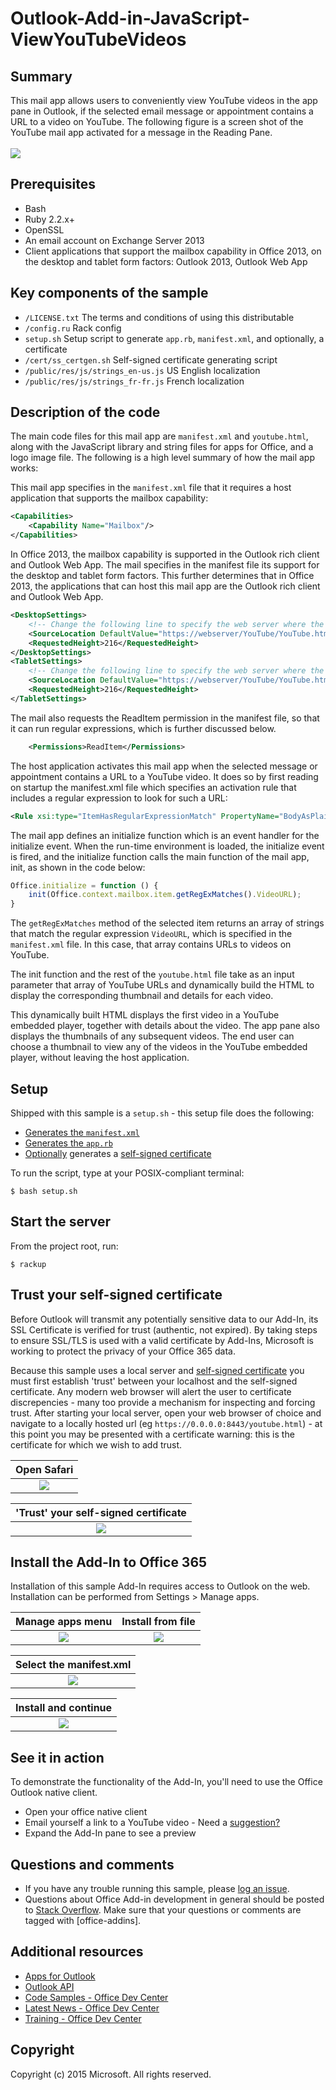 # Outlook-Add-in-JavaScript-ViewYouTubeVideos

## Summary
This mail app allows users to conveniently view YouTube videos in the app pane in Outlook, if the selected email message or appointment contains a URL to a video on YouTube. The following figure is a screen shot of the YouTube mail app activated for a message in the Reading Pane.
<br />
<br />
![](/static/pic1.png)

## Prerequisites
* Bash
* Ruby 2.2.x+
* OpenSSL
* An email account on Exchange Server 2013
* Client applications that support the mailbox capability in Office 2013, on the desktop and tablet form factors: Outlook 2013, Outlook Web App

## Key components of the sample
* ```/LICENSE.txt``` The terms and conditions of using this distributable
* ```/config.ru``` Rack config
* ```setup.sh``` Setup script to generate ```app.rb```, ```manifest.xml```, and optionally, a certificate
* ```/cert/ss_certgen.sh``` Self-signed certificate generating script
* ```/public/res/js/strings_en-us.js``` US English localization
* ```/public/res/js/strings_fr-fr.js``` French localization

## Description of the code

The main code files for this mail app are ```manifest.xml``` and ```youtube.html```, along with the JavaScript library and string files for apps for Office, and a logo image file. The following is a high level summary of how the mail app works:

This mail app specifies in the ```manifest.xml``` file that it requires a host application that supports the mailbox capability:

```xml
<Capabilities>
    <Capability Name="Mailbox"/>
</Capabilities>
```

In Office 2013, the mailbox capability is supported in the Outlook rich client and Outlook Web App. The mail specifies in the manifest file its support for the desktop and tablet form factors. This further determines that in Office 2013, the applications that can host this mail app are the Outlook rich client and Outlook Web App.

```xml
<DesktopSettings>
    <!-- Change the following line to specify the web server where the HTML file is hosted. -->
    <SourceLocation DefaultValue="https://webserver/YouTube/YouTube.htm"/>
    <RequestedHeight>216</RequestedHeight>
</DesktopSettings>
<TabletSettings>
    <!-- Change the following line to specify the web server where the HTML file is hosted. -->
    <SourceLocation DefaultValue="https://webserver/YouTube/YouTube.htm"/>
    <RequestedHeight>216</RequestedHeight>
</TabletSettings>
```
    
The mail also requests the ReadItem permission in the manifest file, so that it can run regular expressions, which is further discussed below.

```xml
    <Permissions>ReadItem</Permissions>
```
    
The host application activates this mail app when the selected message or appointment contains a URL to a YouTube video. It does so by first reading on startup the manifest.xml file which specifies an activation rule that includes a regular expression to look for such a URL:

```xml
<Rule xsi:type="ItemHasRegularExpressionMatch" PropertyName="BodyAsPlaintext" RegExName="VideoURL" RegExValue="http://(((www\.)?youtube\.com/watch\?v=)|(youtu\.be/))[a-zA-Z0-9_-]{11}"/>
```
    
The mail app defines an initialize function which is an event handler for the initialize event. When the run-time environment is loaded, the initialize event is fired, and the initialize function calls the main function of the mail app, init, as shown in the code below:

```javascript
Office.initialize = function () {
    init(Office.context.mailbox.item.getRegExMatches().VideoURL);
}
```

The ```getRegExMatches``` method of the selected item returns an array of strings that match the regular expression ```VideoURL```, which is specified in the ```manifest.xml``` file. In this case, that array contains URLs to videos on YouTube.

The init function and the rest of the ```youtube.html``` file take as an input parameter that array of YouTube URLs and dynamically build the HTML to display the corresponding thumbnail and details for each video.

This dynamically built HTML displays the first video in a YouTube embedded player, together with details about the video. The app pane also displays the thumbnails of any subsequent videos. The end user can choose a thumbnail to view any of the videos in the YouTube embedded player, without leaving the host application.

## Setup
Shipped with this sample is a ```setup.sh``` - this setup file does the following:
* [Generates the ```manifest.xml```](https://github.com/OfficeDev/Outlook-Add-in-JavaScript-ViewYouTubeVideos/blob/master/setup.sh#L22)
* [Generates the ```app.rb```](https://github.com/OfficeDev/Outlook-Add-in-JavaScript-ViewYouTubeVideos/blob/master/setup.sh#L29)
* [Optionally](https://github.com/OfficeDev/Outlook-Add-in-JavaScript-ViewYouTubeVideos/blob/master/setup.sh#L34) generates a [self-signed certificate](https://github.com/OfficeDev/Outlook-Add-in-JavaScript-ViewYouTubeVideos/blob/master/cert/ss_certgen.sh#L53)

To run the script, type at your POSIX-compliant terminal:

    $ bash setup.sh
    
## Start the server
From the project root, run:

    $ rackup

## Trust your self-signed certificate
Before Outlook will transmit any potentially sensitive data to our Add-In, its SSL Certificate is verified for trust (authentic, not expired). By taking steps to ensure SSL/TLS is used with a valid certificate by Add-Ins, Microsoft is working to protect the privacy of your Office 365 data.

Because this sample uses a local server and [self-signed certificate](https://en.wikipedia.org/wiki/Self-signed_certificate) you must first establish 'trust' between your localhost and the self-signed certificate. Any modern web browser will alert the user to certificate discrepencies - many too provide a mechanism for inspecting and forcing trust. After starting your local server, open your web browser of choice and navigate to a locally hosted url (eg ```https://0.0.0.0:8443/youtube.html```) - at this point you may be presented with a certificate warning: this is the certificate for which we wish to add trust.

Open Safari|
:-:|
![](/static/show_cert.png)|

'Trust' your self-signed certificate|
:-:|
![](/static/add_trust.png)|

## Install the Add-In to Office 365
Installation of this sample Add-In requires access to Outlook on the web. Installation can be performed from Settings > Manage apps.

Manage apps menu|Install from file
:-:|:-:
![](/static/menu_loc.png)|![](/static/menu_opt.png)

Select the manifest.xml|
:-:|
![](/static/menu_chooser.png)|

Install and continue|
:-:|
![](/static/menu_warn.png)|

## See it in action
To demonstrate the functionality of the Add-In, you'll need to use the Office Outlook native client.
* Open your office native client
* Email yourself a link to a YouTube video - Need a [suggestion?](http://www.youtube.com/watch?v=oEx5lmbCKtY)
* Expand the Add-In pane to see a preview

## Questions and comments
* If you have any trouble running this sample, please [log an issue](https://github.com/OfficeDev/https://github.com/OfficeDev/Outlook-Add-in-Javascript-ViewYouTubeVideos/issues).
* Questions about Office Add-in development in general should be posted to [Stack Overflow](http://stackoverflow.com/questions/tagged/office-addins). Make sure that your questions or comments are tagged with [office-addins].

## Additional resources
* [Apps for Outlook](https://dev.office.com/code-samples#?filters=web,outlook)
* [Outlook API](https://dev.outlook.com/)
* [Code Samples - Office Dev Center](https://dev.office.com/code-samples#?filters=web,outlook)
* [Latest News - Office Dev Center](http://dev.office.com/latestnews)
* [Training - Office Dev Center](https://dev.office.com/training)

## Copyright
Copyright (c) 2015 Microsoft. All rights reserved.
